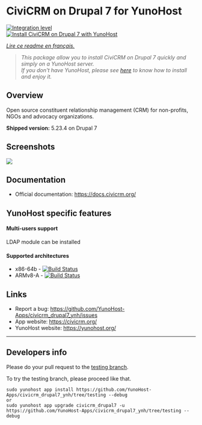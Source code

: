 # CiviCRM on Drupal 7 for YunoHost

[![Integration level](https://dash.yunohost.org/integration/civicrm_drupal7.svg)](https://dash.yunohost.org/appci/app/civicrm_drupal7)  
[![Install CiviCRM on Drupal 7 with YunoHost](https://install-app.yunohost.org/install-with-yunohost.png)](https://install-app.yunohost.org/?app=civicrm_drupal7)

*[Lire ce readme en français.](./README_fr.md)*

> *This package allow you to install CiviCRM on Drupal 7 quickly and simply on a YunoHost server.  
If you don't have YunoHost, please see [here](https://yunohost.org/#/install) to know how to install and enjoy it.*

## Overview
Open source constituent relationship management (CRM) for non-profits, NGOs and advocacy organizations.

**Shipped version:** 5.23.4 on Drupal 7

## Screenshots

![](https://skvare.com/sites/skvare.com/files/civicrm-contact-record-skvare.png)

## Documentation

 * Official documentation: https://docs.civicrm.org/

## YunoHost specific features

#### Multi-users support

LDAP module can be installed

#### Supported architectures

* x86-64b - [![Build Status](https://ci-apps.yunohost.org/ci/logs/civicrm_drupal7%20%28Apps%29.svg)](https://ci-apps.yunohost.org/ci/apps/civicrm_drupal7/)
* ARMv8-A - [![Build Status](https://ci-apps-arm.yunohost.org/ci/logs/civicrm_drupal7%20%28Apps%29.svg)](https://ci-apps-arm.yunohost.org/ci/apps/civicrm_drupal7/)

## Links

 * Report a bug: https://github.com/YunoHost-Apps/civicrm_drupal7_ynh/issues
 * App website: https://civicrm.org/
 * YunoHost website: https://yunohost.org/

---

Developers info
----------------

Please do your pull request to the [testing branch](https://github.com/YunoHost-Apps/civicrm_drupal7_ynh/tree/testing).

To try the testing branch, please proceed like that.
```
sudo yunohost app install https://github.com/YunoHost-Apps/civicrm_drupal7_ynh/tree/testing --debug
or
sudo yunohost app upgrade civicrm_drupal7 -u https://github.com/YunoHost-Apps/civicrm_drupal7_ynh/tree/testing --debug
```
